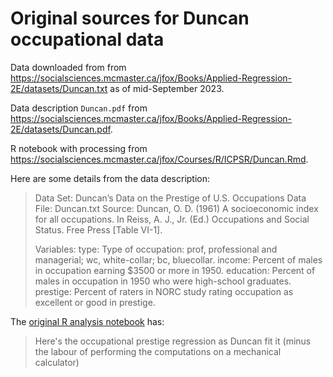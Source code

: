 # Original sources for Duncan occupational data

Data downloaded from from
<https://socialsciences.mcmaster.ca/jfox/Books/Applied-Regression-2E/datasets/Duncan.txt>
as of mid-September 2023.

Data description `Duncan.pdf` from
<https://socialsciences.mcmaster.ca/jfox/Books/Applied-Regression-2E/datasets/Duncan.pdf>.

R notebook with processing from
<https://socialsciences.mcmaster.ca/jfox/Courses/R/ICPSR/Duncan.Rmd>.

Here are some details from the data description:

> Data Set: Duncan’s Data on the Prestige of U.S. Occupations
> Data File: Duncan.txt
> Source: Duncan, O. D. (1961) A socioeconomic index for all occupations. In Reiss, A. J.,
> Jr. (Ed.) Occupations and Social Status. Free Press [Table VI-1].
>
> Variables:
> type: Type of occupation: prof, professional and managerial; wc, white-collar; bc, bluecollar.
> income: Percent of males in occupation earning \$3500 or more in 1950.
> education: Percent of males in occupation in 1950 who were high-school graduates.
> prestige: Percent of raters in NORC study rating occupation as excellent or
good in prestige.

The [original R analysis notebook](./original/Duncan.Rmd) has:

> Here's the occupational prestige regression as Duncan fit it (minus the
labour of performing the computations on a mechanical calculator)
